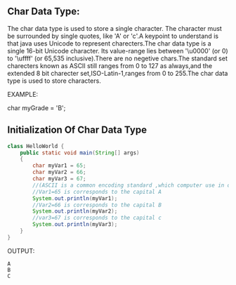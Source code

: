 ## Char Data Type:

The char data type is used to store a single character. The character must be surrounded by single quotes, like 'A' or 'c'.A keypoint to understand is that java uses Unicode to represent charecters.The char data type is a single 16-bit Unicode character. Its value-range lies between '\u0000' (or 0) to '\uffff' (or 65,535 inclusive).There are no negetive chars.The standard set charecters known as ASCII still ranges from 0 to 127 as always,and the extended 8 bit charecter set,ISO-Latin-1,ranges from 0 to 255.The char data type is used to store characters.

EXAMPLE:

char myGrade = 'B';

## Initialization Of Char Data Type

```JAVA
class HelloWorld {
    public static void main(String[] args)
    {
        char myVar1 = 65;
        char myVar2 = 66;
        char myVar3 = 67;
        //(ASCII is a common encoding standard ,which computer use in order to store text based data)
        //Var1=65 is corresponds to the capital A
        System.out.println(myVar1);
        //Var2=66 is corresponds to the capital B
        System.out.println(myVar2);
        //var3=67 is corresponds to the capital c
        System.out.println(myVar3);
    }
}
```
OUTPUT:
```
A
B
C
```

